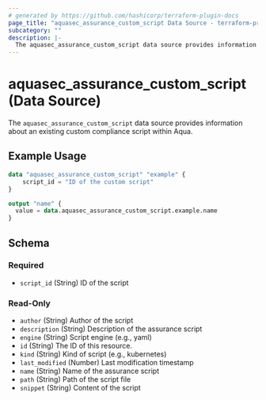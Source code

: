 ```yaml
---
# generated by https://github.com/hashicorp/terraform-plugin-docs
page_title: "aquasec_assurance_custom_script Data Source - terraform-provider-aquasec"
subcategory: ""
description: |-
  The aquasec_assurance_custom_script data source provides information about an existing custom compliance script within Aqua.
---
```


# aquasec_assurance_custom_script (Data Source)

The `aquasec_assurance_custom_script` data source provides information about an existing custom compliance script within Aqua.

## Example Usage

```terraform
data "aquasec_assurance_custom_script" "example" {
	script_id = "ID of the custom script"
}

output "name" {
  value = data.aquasec_assurance_custom_script.example.name
}
```

<!-- schema generated by tfplugindocs -->
## Schema

### Required

- `script_id` (String) ID of the script

### Read-Only

- `author` (String) Author of the script
- `description` (String) Description of the assurance script
- `engine` (String) Script engine (e.g., yaml)
- `id` (String) The ID of this resource.
- `kind` (String) Kind of script (e.g., kubernetes)
- `last_modified` (Number) Last modification timestamp
- `name` (String) Name of the assurance script
- `path` (String) Path of the script file
- `snippet` (String) Content of the script


